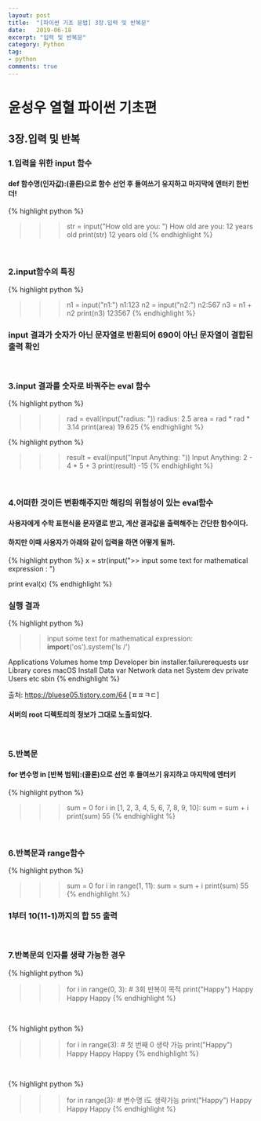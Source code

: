 ```yaml
---
layout: post
title:  "[파이썬 기초 문법] 3장.입력 및 반복문"
date:   2019-06-18
excerpt: "입력 및 반복문"
category: Python
tag:
- python
comments: true
---
```


# 윤성우 열혈 파이썬 기초편
## 3장.입력 및 반복
### 1.입력을 위한 input 함수
#### def 함수명(인자값):(콜론)으로 함수 선언 후 들여쓰기 유지하고 마지막에 엔터키 한번 더!
{% highlight python %}
>>> str = input("How old are you: ")
How old are you: 12 years old
>>> print(str)
12 years old
{% endhighlight %}
<br>

### 2.input함수의 특징
{% highlight python %}
>>>n1 = input("n1:")
n1:123
>>>n2 = input("n2:")
n2:567
>>>n3 = n1 + n2
>>>print(n3)
123567
{% endhighlight %}
###  input 결과가 숫자가 아닌 문자열로 반환되어 690이 아닌 문자열이 결합된 출력 확인
<br>

### 3.input 결과를 숫자로 바꿔주는 eval 함수
{% highlight python %}
>>> rad = eval(input("radius: "))
radius: 2.5
>>> area = rad * rad * 3.14
>>> print(area)
19.625
{% endhighlight %}

{% highlight python %}
>>> result = eval(input("Input Anything: "))
Input Anything: 2 - 4 * 5 + 3
>>> print(result)
-15
{% endhighlight %}
<br>

### 4.어떠한 것이든 변환해주지만 해킹의 위험성이 있는 eval함수
#### 사용자에게 수학 표현식을 문자열로 받고, 계산 결과값을 출력해주는 간단한 함수이다.
#### 하지만 이때 사용자가 아래와 같이 입력을 하면 어떻게 될까.
{% highlight python %}
x = str(input(">> input some text for mathematical expression : ")

print eval(x)
{% endhighlight %}
<br>
###  실행 결과
{% highlight python %}
>> input some text for mathematical expression: __import__('os').system('ls /')

Applications			Volumes				home				tmp
Developer			bin				installer.failurerequests	usr
Library				cores				macOS Install Data		var
Network				data				net
System				dev				private
Users				etc				sbin
{% endhighlight %}

출처: https://bluese05.tistory.com/64 [ㅍㅍㅋㄷ]
####  서버의 root 디렉토리의 정보가 그대로 노출되었다.
<br>

### 5.반복문
#### for 변수명 in [반복 범위]:(콜론)으로 선언 후 들여쓰기 유지하고 마지막에 엔터키
{% highlight python %}
>>> sum = 0
>>> for i in [1, 2, 3, 4, 5, 6, 7, 8, 9, 10]:
        sum = sum + i
>>> print(sum)
55
{% endhighlight %}
<br>

### 6.반복문과 range함수
{% highlight python %}
>>> sum = 0
>>> for i in range(1, 11):
        sum = sum + i
>>> print(sum)
55
{% endhighlight %}
###  1부터 10(11-1)까지의 합 55 출력
<br>

###  7.반복문의 인자를 생략 가능한 경우

{% highlight python %}
>>> for i in range(0, 3):    # 3회 반복이 목적
        print("Happy")
Happy
Happy
Happy
{% endhighlight %}
<br>

{% highlight python %}
>>> for i in range(3):    # 첫 번째 0 생략 가능
        print("Happy")
Happy
Happy
Happy
{% endhighlight %}  
<br>

{% highlight python %}
>>> for in range(3):    # 변수명 i도 생략가능
        print("Happy")
Happy
Happy
Happy
{% endhighlight %}  
<br>

<!-- {% highlight python %}

{% endhighlight %} -->
<!-- ## HTML Elements

Below is just about everything you'll need to style in the theme. Check the source code to see the many embedded elements within paragraphs.

# Heading 1

## Heading 2

### Heading 3

#### Heading 4

##### Heading 5

###### Heading 6

### Body text

Lorem ipsum dolor sit amet, test link adipiscing elit. **This is strong**. Nullam dignissim convallis est. Quisque aliquam.

![Smithsonian Image](https://mmistakes.github.io/minimal-mistakes/images/3953273590_704e3899d5_m.jpg)
{: .image-right} -->

<!-- *This is emphasized*. Donec faucibus. Nunc iaculis suscipit dui. 53 = 125. Water is H2O. Nam sit amet sem. Aliquam libero nisi, imperdiet at, tincidunt nec, gravida vehicula, nisl. The New York Times (That’s a citation). Underline.Maecenas ornare tortor. Donec sed tellus eget sapien fringilla nonummy. Mauris a ante. Suspendisse quam sem, consequat at, commodo vitae, feugiat in, nunc. Morbi imperdiet augue quis tellus.

HTML and CSS are our tools. Mauris a ante. Suspendisse quam sem, consequat at, commodo vitae, feugiat in, nunc. Morbi imperdiet augue quis tellus. Praesent mattis, massa quis luctus fermentum, turpis mi volutpat justo, eu volutpat enim diam eget metus. -->

<!-- ### Blockquotes

> Lorem ipsum dolor sit amet, test link adipiscing elit. Nullam dignissim convallis est. Quisque aliquam. -->

<!-- ## List Types

### Ordered Lists

1. Item one
   1. sub item one
   2. sub item two
   3. sub item three
2. Item two

### Unordered Lists

* Item one
* Item two
* Item three

## Tables

| Header1 | Header2 | Header3 |
|:--------|:-------:|--------:|
| cell1   | cell2   | cell3   |
| cell4   | cell5   | cell6   |
|----
| cell1   | cell2   | cell3   |
| cell4   | cell5   | cell6   |
|=====
| Foot1   | Foot2   | Foot3
{: rules="groups"} -->

<!-- ## Code Snippets

{% highlight css %}
#container {
  float: left;
  margin: 0 -240px 0 0;
  width: 100%;
}
{% endhighlight %}

## Buttons

Make any link standout more when applying the `.btn` class.

{% highlight html %}
<a href="#" class="btn btn-success">Success Button</a>
{% endhighlight %}

<div markdown="0"><a href="#" class="btn">Primary Button</a></div>
<div markdown="0"><a href="#" class="btn btn-success">Success Button</a></div>
<div markdown="0"><a href="#" class="btn btn-warning">Warning Button</a></div>
<div markdown="0"><a href="#" class="btn btn-danger">Danger Button</a></div>
<div markdown="0"><a href="#" class="btn btn-info">Info Button</a></div>

## KBD

You can also use `<kbd>` tag for keyboard buttons.

{% highlight html %}
<kbd>W</kbd><kbd>A</kbd><kbd>S</kbd><kbd>D</kbd>
{% endhighlight %}

Press <kbd>W</kbd><kbd>A</kbd><kbd>S</kbd><kbd>D</kbd> to move your car. **Midtown Maddness!!**

## Notices

**Watch out!** You can also add notices by appending `{: .notice}` to a paragraph.
{: .notice} -->
